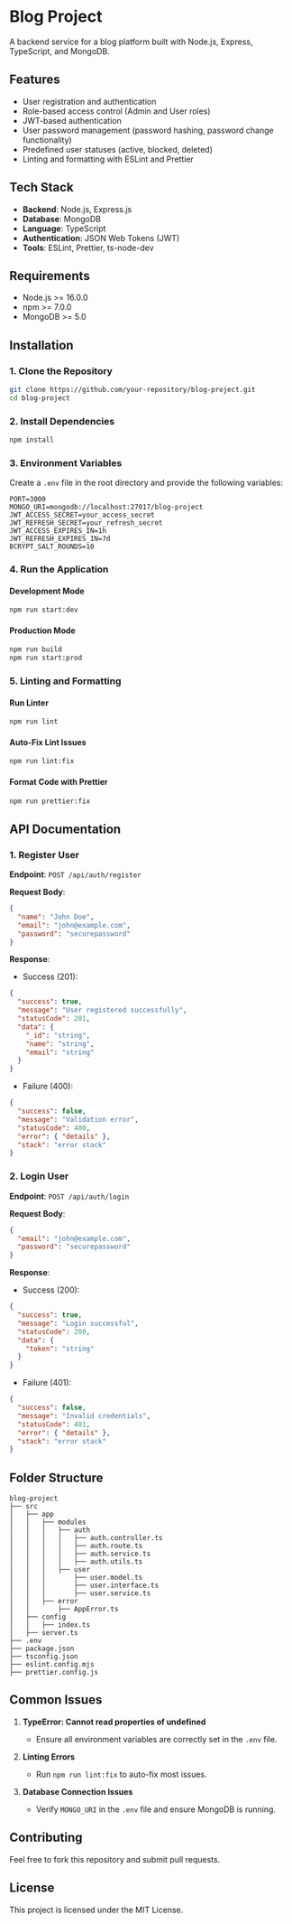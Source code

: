 # Blog Project

A backend service for a blog platform built with Node.js, Express, TypeScript, and MongoDB.

## Features
- User registration and authentication
- Role-based access control (Admin and User roles)
- JWT-based authentication
- User password management (password hashing, password change functionality)
- Predefined user statuses (active, blocked, deleted)
- Linting and formatting with ESLint and Prettier

## Tech Stack
- **Backend**: Node.js, Express.js
- **Database**: MongoDB
- **Language**: TypeScript
- **Authentication**: JSON Web Tokens (JWT)
- **Tools**: ESLint, Prettier, ts-node-dev

## Requirements
- Node.js >= 16.0.0
- npm >= 7.0.0
- MongoDB >= 5.0

## Installation

### 1. Clone the Repository
```bash
git clone https://github.com/your-repository/blog-project.git
cd blog-project
```

### 2. Install Dependencies
```bash
npm install
```

### 3. Environment Variables
Create a `.env` file in the root directory and provide the following variables:

```
PORT=3000
MONGO_URI=mongodb://localhost:27017/blog-project
JWT_ACCESS_SECRET=your_access_secret
JWT_REFRESH_SECRET=your_refresh_secret
JWT_ACCESS_EXPIRES_IN=1h
JWT_REFRESH_EXPIRES_IN=7d
BCRYPT_SALT_ROUNDS=10
```

### 4. Run the Application

#### Development Mode
```bash
npm run start:dev
```

#### Production Mode
```bash
npm run build
npm run start:prod
```

### 5. Linting and Formatting

#### Run Linter
```bash
npm run lint
```

#### Auto-Fix Lint Issues
```bash
npm run lint:fix
```

#### Format Code with Prettier
```bash
npm run prettier:fix
```

## API Documentation

### 1. Register User
**Endpoint**: `POST /api/auth/register`

**Request Body**:
```json
{
  "name": "John Doe",
  "email": "john@example.com",
  "password": "securepassword"
}
```

**Response**:
- Success (201):
```json
{
  "success": true,
  "message": "User registered successfully",
  "statusCode": 201,
  "data": {
    "_id": "string",
    "name": "string",
    "email": "string"
  }
}
```
- Failure (400):
```json
{
  "success": false,
  "message": "Validation error",
  "statusCode": 400,
  "error": { "details" },
  "stack": "error stack"
}
```

### 2. Login User
**Endpoint**: `POST /api/auth/login`

**Request Body**:
```json
{
  "email": "john@example.com",
  "password": "securepassword"
}
```

**Response**:
- Success (200):
```json
{
  "success": true,
  "message": "Login successful",
  "statusCode": 200,
  "data": {
    "token": "string"
  }
}
```
- Failure (401):
```json
{
  "success": false,
  "message": "Invalid credentials",
  "statusCode": 401,
  "error": { "details" },
  "stack": "error stack"
}
```

## Folder Structure
```
blog-project
├── src
│   ├── app
│   │   ├── modules
│   │   │   ├── auth
│   │   │   │   ├── auth.controller.ts
│   │   │   │   ├── auth.route.ts
│   │   │   │   ├── auth.service.ts
│   │   │   │   ├── auth.utils.ts
│   │   │   ├── user
│   │   │       ├── user.model.ts
│   │   │       ├── user.interface.ts
│   │   │       ├── user.service.ts
│   │   ├── error
│   │       ├── AppError.ts
│   ├── config
│   │   ├── index.ts
│   ├── server.ts
├── .env
├── package.json
├── tsconfig.json
├── eslint.config.mjs
├── prettier.config.js
```

## Common Issues

1. **TypeError: Cannot read properties of undefined**
   - Ensure all environment variables are correctly set in the `.env` file.

2. **Linting Errors**
   - Run `npm run lint:fix` to auto-fix most issues.

3. **Database Connection Issues**
   - Verify `MONGO_URI` in the `.env` file and ensure MongoDB is running.

## Contributing
Feel free to fork this repository and submit pull requests.

## License
This project is licensed under the MIT License.

